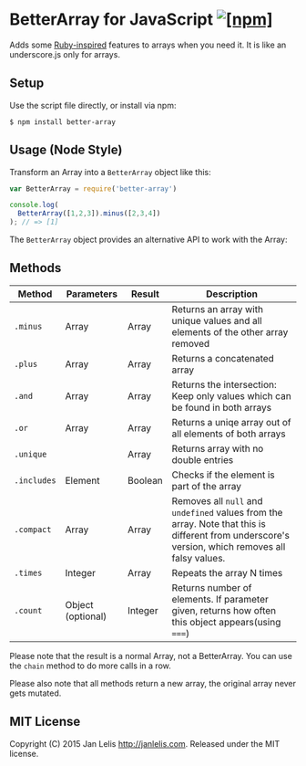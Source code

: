 # BetterArray for JavaScript [![[npm]](https://img.shields.io/npm/v/better-array.svg)](https://www.npmjs.com/package/better-array)

Adds some [Ruby-inspired](http://ruby-doc.org/core-2.2.3/Array.html) features to arrays when you need it. It is like an underscore.js only for arrays.

## Setup

Use the script file directly, or install via npm:

    $ npm install better-array

## Usage (Node Style)

Transform an Array into a `BetterArray` object like this:

```javascript
var BetterArray = require('better-array')

console.log(
  BetterArray([1,2,3]).minus([2,3,4])
); // => [1]
```

The `BetterArray` object provides an alternative API to work with the Array:

## Methods

Method | Parameters | Result | Description
-------|------------|--------|------------
`.minus` | Array | Array | Returns an array with unique values and all elements of the other array removed
`.plus` | Array | Array | Returns a concatenated array
`.and` | Array | Array | Returns the intersection: Keep only values which can be found in both arrays
`.or` | Array | Array | Returns a uniqe array out of all elements of both arrays
`.unique` | | Array | Returns array with no double entries
`.includes` | Element | Boolean | Checks if the element is part of the array
`.compact` | Array | Array | Removes all `null` and `undefined` values from the array. Note that this is different from underscore's version, which removes all falsy values.
`.times` | Integer | Array | Repeats the array N times
`.count` | Object (optional) | Integer | Returns number of elements. If parameter given, returns how often this object appears(using `===`)

Please note that the result is a normal Array, not a BetterArray. You can use the `chain` method to do more calls in a row.

Please also note that all methods return a new array, the original array never gets mutated.

## MIT License

Copyright (C) 2015 Jan Lelis <http://janlelis.com>. Released under the MIT license.
